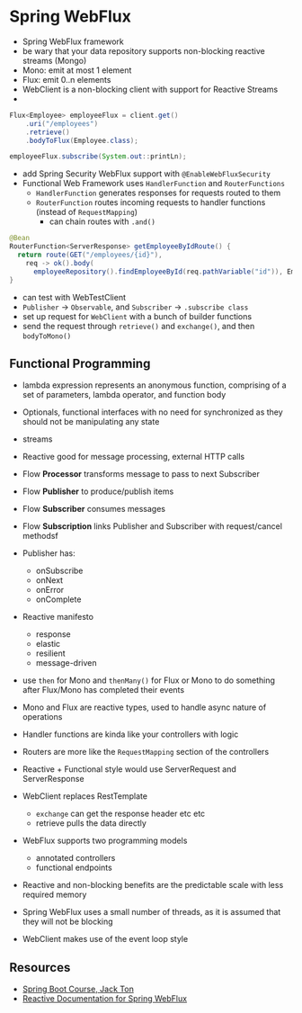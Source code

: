 # Spring WebFlux

* Spring WebFlux framework
* be wary that your data repository supports non-blocking reactive streams (Mongo)
* Mono: emit at most 1 element
* Flux: emit 0..n elements
* WebClient is a non-blocking client with support for Reactive Streams
* 
```Java
Flux<Employee> employeeFlux = client.get()
    .uri("/employees")
    .retrieve()
    .bodyToFlux(Employee.class);

employeeFlux.subscribe(System.out::printLn);
```
* add Spring Security WebFlux support with `@EnableWebFluxSecurity`
* Functional Web Framework uses `HandlerFunction` and `RouterFunctions`
    * `HandlerFunction` generates responses for requests routed to them
    * `RouterFunction` routes incoming requests to handler functions (instead of `RequestMapping`)
        * can chain routes with `.and()`
```java
@Bean
RouterFunction<ServerResponse> getEmployeeByIdRoute() {
  return route(GET("/employees/{id}"), 
    req -> ok().body(
      employeeRepository().findEmployeeById(req.pathVariable("id")), Employee.class));
}
```
* can test with WebTestClient
* `Publisher` -> `Observable`, and `Subscriber` -> `.subscribe class`
* set up request for `WebClient` with a bunch of builder functions
* send the request through `retrieve()` and `exchange()`, and then `bodyToMono()`

## Functional Programming
* lambda expression represents an anonymous function, comprising of a set of parameters, lambda operator, and function body
* Optionals, functional interfaces with no need for synchronized as they should not be manipulating any state
* streams


* Reactive good for message processing, external HTTP calls
* Flow **Processor** transforms message to pass to next Subscriber
* Flow **Publisher** to produce/publish items
* Flow **Subscriber** consumes messages
* Flow **Subscription** links Publisher and Subscriber with request/cancel methodsf
* Publisher has:
    * onSubscribe
    * onNext
    * onError
    * onComplete

* Reactive manifesto
    * response
    * elastic
    * resilient
    * message-driven

* use `then` for Mono and `thenMany()` for Flux or Mono to do something after Flux/Mono has completed their events
* Mono and Flux are reactive types, used to handle async nature of operations
* Handler functions are kinda like your controllers with logic
* Routers are more like the `RequestMapping` section of the controllers
* Reactive + Functional style would use ServerRequest and ServerResponse
* WebClient replaces RestTemplate
    * `exchange` can get the response header etc etc
    * retrieve pulls the data directly  

* WebFlux supports two programming models
    * annotated controllers
    * functional endpoints
* Reactive and non-blocking benefits are the predictable scale with less required memory
* Spring WebFlux uses a small number of threads, as it is assumed that they will not be blocking
* WebClient makes use of the event loop style


## Resources
* [Spring Boot Course, Jack Ton](https://spring-boot-course-labs.herokuapp.com/11-spring-boot-webflux.html)
* [Reactive Documentation for Spring WebFlux](https://docs.spring.io/spring/docs/current/spring-framework-reference/web-reactive.html#webflux-websocket)